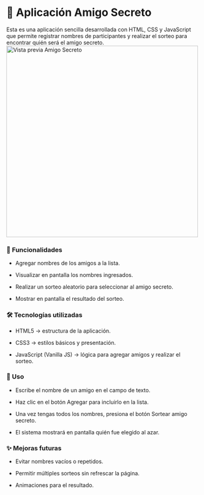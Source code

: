 <h1>🎁 Aplicación Amigo Secreto </h1>

Esta es una aplicación sencilla desarrollada con HTML, CSS y JavaScript que permite registrar nombres de participantes y realizar el sorteo para encontrar quién será el amigo secreto.
<img src="assets/amigo-secreto.png" alt="Vista previa Amigo Secreto" width="500">


<h3>🚀 Funcionalidades </h3>

- Agregar nombres de los amigos a la lista.

- Visualizar en pantalla los nombres ingresados.

- Realizar un sorteo aleatorio para seleccionar al amigo secreto.

- Mostrar en pantalla el resultado del sorteo.

<h3> 🛠️ Tecnologías utilizadas </h3>

- HTML5 → estructura de la aplicación.

- CSS3 → estilos básicos y presentación.

- JavaScript (Vanilla JS) → lógica para agregar amigos y realizar el sorteo.

<h3> 📌 Uso </h3>

- Escribe el nombre de un amigo en el campo de texto.

- Haz clic en el botón Agregar para incluirlo en la lista.

- Una vez tengas todos los nombres, presiona el botón Sortear amigo secreto.

- El sistema mostrará en pantalla quién fue elegido al azar.

 <h3> ✨ Mejoras futuras </h3>

- Evitar nombres vacíos o repetidos.

- Permitir múltiples sorteos sin refrescar la página.

- Animaciones para el resultado.
